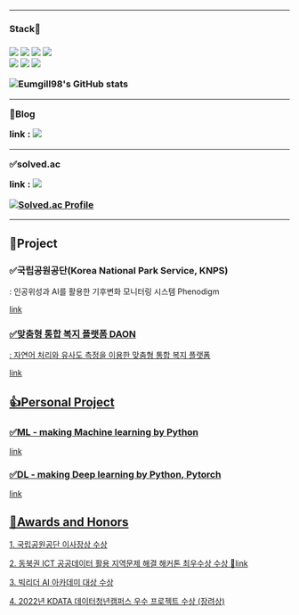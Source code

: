 
<hr>
<h3>Stack🚩<h3>

<div>
  <p>
    <img src="https://img.shields.io/badge/Python-blue?style=flat-square&logo=Python&logoColor=white"/></a>
    <img src="https://img.shields.io/badge/JS-yellow?style=flat-square&logo=JavaScript&logoColor=white"/></a>
    <img src="https://img.shields.io/badge/Django-black?style=flat-square&logo=Django&logoColor=white"/></a>
    <img src="https://img.shields.io/badge/Node.js-339933?style=flat-square&logo=Node.js&logoColor=white"/></a>
    <br>
    <img src="https://img.shields.io/badge/TensorFlow-FF6F00?style=flat-square&logo=TensorFlow&logoColor=white"/></a>
    <img src="https://img.shields.io/badge/Keras-D00000?style=flat-square&logo=Keras&logoColor=white"/></a>
    <img src="https://img.shields.io/badge/PyTorch-EE4C2C?style=flat-square&logo=PyTorch&logoColor=white"/></a>
   </p>
 </div>


![Eumgill98's GitHub stats](https://github-readme-stats.vercel.app/api?username=Eumgill98&show_icons=true&theme=highcontrast)
<hr>
<p>🎈Blog</p>
link : <a href="https://eumgill98.tistory.com/"><img src="https://img.shields.io/badge/Tistory-white?style=flat-square&logo=Tistory&logoColor=black"></a>
<hr>
<p> ✅solved.ac</p>
link : <a href="https://solved.ac/profile/wjdghcks6735"><img src="https://img.shields.io/badge/Python-white?style=flat-square&logo=Python&logoColor=#3776AB"></a>

[![Solved.ac Profile](http://mazassumnida.wtf/api/generate_badge?boj=wjdghcks6735)](https://solved.ac/wjdghcks6735)

<hr>
<h2>🚩Project</h2>

<h3>✅국립공원공단(Korea National Park Service, KNPS)</h3> : 인공위성과 AI를 활용한 기후변화 모니터링 시스템 Phenodigm 
<p><a href ='https://github.com/Eumgill98/knps_phenology-1'>link</p>

<h3>✅맞춤형 통합 복지 플랫폼 DAON</h3> : 자연어 처리와 유사도 측정을 이용한 맞춤형 통합 복지 플랫폼 
<p><a href ='https://github.com/Eumgill98/ict_project'>link</p>
  
<h2>👍Personal Project</h2>

<h3>✅ML - making Machine learning by Python</h3>
<p><a href ='https://github.com/Eumgill98/ML'>link</p>
  
<h3>✅DL - making Deep learning by Python, Pytorch</h3>
<p><a href ='https://github.com/Eumgill98/DL'>link</p>
  
<h2>🤝Awards and Honors</h2>
<p>1. 국립공원공단 이사장상 수상</p>
<p>2. 동북권 ICT 공공데이터 활용 지역문제 해결 해커톤 최우수상 수상 🔗<a = href = 'https://www.kbmaeil.com/news/articleView.html?idxno=940194'>link</p>
<p>3. 빅리더 AI 아카데미 대상 수상</p>
<p>4. 2022년 KDATA 데이터청년캠퍼스 우수 프로젝트 수상 (장려상)</p>
